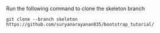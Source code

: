 Run the following command to clone the skeleton branch
```
git clone --branch skeleton https://github.com/suryanarayanan035/bootstrap_tutorial/
```
